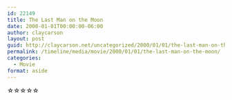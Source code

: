```yaml
---
id: 22149
title: The Last Man on the Moon
date: 2000-01-01T00:00:00-06:00
author: claycarson
layout: post
guid: http://claycarson.net/uncategorized/2000/01/01/the-last-man-on-the-moon/
permalink: /timeline/media/movie/2000/01/01/the-last-man-on-the-moon/
categories:
  - Movie
format: aside
---
```

<div class="media-details"></div>

<div class="media-creator"></div>

<div class="media-rating">☆☆☆☆☆</div>